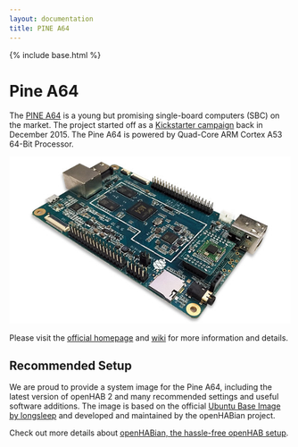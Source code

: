 ```yaml
---
layout: documentation
title: PINE A64
---
```


{% include base.html %}

# Pine A64

The [PINE A64](https://www.pine64.org/?page_id=1194) is a young but promising single-board computers (SBC) on the market.
The project started off as a [Kickstarter campaign](https://www.kickstarter.com/projects/pine64/pine-a64-first-15-64-bit-single-board-super-comput) back in December 2015.
The Pine A64 is powered by Quad-Core ARM Cortex A53 64-Bit Processor.

![Pine A64](images/pine64.png)

Please visit the [official homepage](https://www.pine64.org) and [wiki](http://wiki.pine64.org/index.php/Main_Page) for more information and details.

## Recommended Setup

We are proud to provide a system image for the Pine A64, including the latest version of openHAB 2 and many recommended settings and useful software additions.
The image is based on the official [Ubuntu Base Image by longsleep](http://wiki.pine64.org/index.php/Pine_A64_Software_Release) and developed and maintained by the openHABian project.

Check out more details about [openHABian, the hassle-free openHAB setup](openhabian.html).
